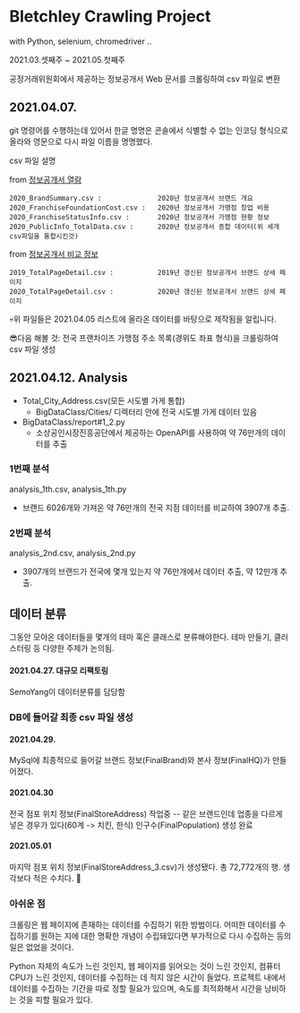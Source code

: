 # Bletchley Crawling Project
with Python, selenium, chromedriver .. 

2021.03.셋째주 ~ 2021.05.첫째주

공정거래위원회에서 제공하는 정보공개서 Web 문서를 크롤링하여 csv 파일로 변환

## 2021.04.07.

git 명령어를 수행하는데 있어서 한글 명명은 콘솔에서 식별할 수 없는 인코딩 형식으로 올라와 
영문으로 다시 파일 이름을 명명했다.    

csv 파일 설명

from [정보공개서 열람](https://franchise.ftc.go.kr/mnu/00013/program/userRqst/list.do)

    2020_BrandSummary.csv :              2020년 정보공개서 브랜드 개요
    2020_FranchiseFoundationCost.csv :   2020년 정보공개서 가맹점 창업 비용
    2020_FranchiseStatusInfo.csv :       2020년 정보공개서 가맹점 현황 정보
    2020_PublicInfo_TotalData.csv :      2020년 정보공개서 종합 데이터(위 세개 csv파일을 통합시킨것)

from [정보공개서 비교 정보](https://franchise.ftc.go.kr/mnu/00014/program/firHope/view.do)

    2019_TotalPageDetail.csv :           2019년 갱신된 정보공개서 브랜드 상세 페이지
    2020_TotalPageDetail.csv :           2020년 갱신된 정보공개서 브랜드 상세 페이지

💀위 파일들은 2021.04.05 리스트에 올라온 데이터를 바탕으로 제작됨을 알립니다.

😎다음 해볼 것: 전국 프랜차이즈 가맹점 주소 목록(경위도 좌표 형식)을 크롤링하여 csv 파일 생성

## 2021.04.12. Analysis
- Total_City_Address.csv(모든 시도별 가게 통합)
    - BigDataClass/Cities/ 디렉터리 안에 전국 시도별 가게 데이터 있음
- BigDataClass/report#1_2.py
    - 소상공인시장진흥공단에서 제공하는 OpenAPI를 사용하여 약 76만개의 데이터를 추출

### 1번째 분석
analysis_1th.csv, analysis_1th.py
- 브랜드 6026개와 가져온 약 76만개의 전국 지점 데이터를 비교하여 3907개 추출.
### 2번째 분석
analysis_2nd.csv, analysis_2nd.py

- 3907개의 브랜드가 전국에 몇개 있는지 약 76만개에서 데이터 추출, 약 12만개 추출.




## 데이터 분류
그동안 모아온 데이터들을 몇개의 테마 혹은 클래스로 분류해야한다.
테마 만들기, 클러스터링 등 다양한 주제가 논의됨.




#### 2021.04.27. 대규모 리팩토링
SemoYang이 데이터분류를 담당함



### DB에 들어갈 최종 csv 파일 생성
#### 2021.04.29.

MySql에 최종적으로 들어갈 브랜드 정보(FinalBrand)와 본사 정보(FinalHQ)가 만들어졌다.

#### 2021.04.30

전국 점포 위치 정보(FinalStoreAddress) 작업중 -- 같은 브랜드인데 업종을 다르게 넣은 경우가 있다(60계 -> 치킨, 한식)
인구수(FinalPopulation) 생성 완료

#### 2021.05.01

마지막 점포 위치 정보(FinalStoreAddress_3.csv)가 생성됐다. 총 72,772개의 행. 생각보다 적은 수치다. 🤔



### 아쉬운 점

크롤링은 웹 페이지에 존재하는 데이터를 수집하기 위한 방법이다. 어떠한 데이터를 수집하기를 원하는 지에 대한 명확한 개념이 수립돼있다면 부가적으로 다시 수집하는 등의 일은 없었을 것이다.

Python 자체의 속도가 느린 것인지, 웹 페이지를 읽어오는 것이 느린 것인지, 컴퓨터 CPU가 느린 것인지, 데이터를 수집하는 데 적지 않은 시간이 들었다. 프로젝트 내에서 데이터를 수집하는 기간을 따로 정할 필요가 있으며, 속도를 최적화해서 시간을 낭비하는 것을 피할 필요가 있다.

